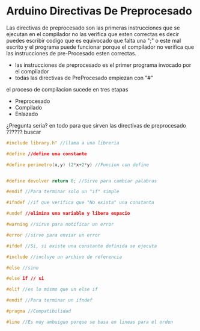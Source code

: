 # Arduino Directivas De Preprocesado

Las directivas de preprocesado son las primeras instrucciones que se ejecutan en el compilador no las verifica que esten correctas es decir puedes escribir codigo que es equivocado que falta una ";" o este mal escrito y el programa puede funcionar porque el compilador no verifica que las instrucciones de pre-Procesado esten correctas.

* las instrucciones de preprocesado es el primer programa invocado por el compilador
* todas las directivas de PreProcesado empiezan con "#" 

el proceso de compilacion sucede en tres etapas

* Preprocesado
* Compilado
* Enlazado

¿Pregunta seria? en todo para que sirven las directivas de preprocesado ?????? buscar

```c++
#include library.h" //llama a una libreria

#define //define una constante 

#define perimetro(x,y) (2*x+2*y) //Funcion con define


#define devolver return 0; //Sirve para cambiar palabras

#endif //Para terminar solo un "if" simple

#ifndef //if que verifica que "No exista" una constanta

#undef //elimina una variable y libera espacio

#warning //sirve para notificar un error

#error //sirve para enviar un error

#ifdef //Si, si existe una constante definida se ejecuta

#include //incluye un archivo de referencia 

#else //sino

#else if // si

#elif //es lo mismo que un else if 

#endif //Para terminar un ifndef

#pragma //Compatibilidad

#line //Es muy ambuiguo porque se basa en lineas para el orden
```
